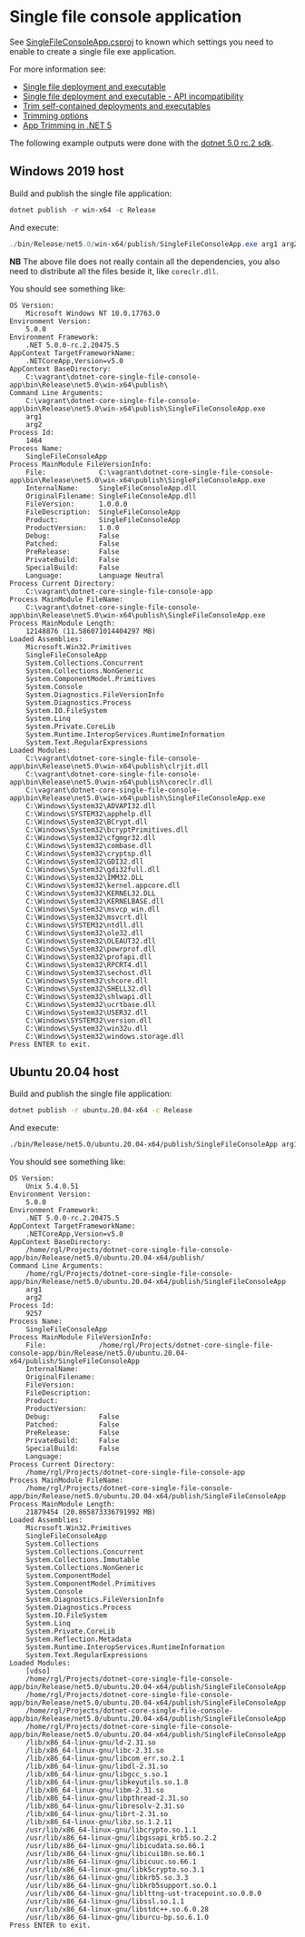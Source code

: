 # Single file console application

See [SingleFileConsoleApp.csproj](SingleFileConsoleApp.csproj) to known which settings you need to enable to create a single file exe application.

For more information see:

* [Single file deployment and executable](https://docs.microsoft.com/en-us/dotnet/core/deploying/single-file)
* [Single file deployment and executable - API incompatibility](https://docs.microsoft.com/en-us/dotnet/core/deploying/single-file#api-incompatibility)
* [Trim self-contained deployments and executables](https://docs.microsoft.com/en-us/dotnet/core/deploying/trim-self-contained)
* [Trimming options](https://docs.microsoft.com/en-us/dotnet/core/deploying/trimming-options)
* [App Trimming in .NET 5](https://devblogs.microsoft.com/dotnet/app-trimming-in-net-5/)

The following example outputs were done with the [dotnet 5.0 rc.2 sdk](https://dotnet.microsoft.com/download/dotnet/5.0).

## Windows 2019 host

Build and publish the single file application:

```powershell
dotnet publish -r win-x64 -c Release
```

And execute:

```powershell
./bin/Release/net5.0/win-x64/publish/SingleFileConsoleApp.exe arg1 arg2
```

**NB** The above file does not really contain all the dependencies, you also
need to distribute all the files beside it, like `coreclr.dll`.

You should see something like:

```plain
OS Version:
    Microsoft Windows NT 10.0.17763.0
Environment Version:
    5.0.0
Environment Framework:
    .NET 5.0.0-rc.2.20475.5
AppContext TargetFrameworkName:
    .NETCoreApp,Version=v5.0
AppContext BaseDirectory:
    C:\vagrant\dotnet-core-single-file-console-app\bin\Release\net5.0\win-x64\publish\
Command Line Arguments:
    C:\vagrant\dotnet-core-single-file-console-app\bin\Release\net5.0\win-x64\publish\SingleFileConsoleApp.exe
    arg1
    arg2
Process Id:
    1464
Process Name:
    SingleFileConsoleApp
Process MainModule FileVersionInfo:
    File:             C:\vagrant\dotnet-core-single-file-console-app\bin\Release\net5.0\win-x64\publish\SingleFileConsoleApp.exe
    InternalName:     SingleFileConsoleApp.dll
    OriginalFilename: SingleFileConsoleApp.dll
    FileVersion:      1.0.0.0
    FileDescription:  SingleFileConsoleApp
    Product:          SingleFileConsoleApp
    ProductVersion:   1.0.0
    Debug:            False
    Patched:          False
    PreRelease:       False
    PrivateBuild:     False
    SpecialBuild:     False
    Language:         Language Neutral
Process Current Directory:
    C:\vagrant\dotnet-core-single-file-console-app
Process MainModule FileName:
    C:\vagrant\dotnet-core-single-file-console-app\bin\Release\net5.0\win-x64\publish\SingleFileConsoleApp.exe
Process MainModule Length:
    12148876 (11.586071014404297 MB)
Loaded Assemblies:
    Microsoft.Win32.Primitives
    SingleFileConsoleApp
    System.Collections.Concurrent
    System.Collections.NonGeneric
    System.ComponentModel.Primitives
    System.Console
    System.Diagnostics.FileVersionInfo
    System.Diagnostics.Process
    System.IO.FileSystem
    System.Linq
    System.Private.CoreLib
    System.Runtime.InteropServices.RuntimeInformation
    System.Text.RegularExpressions
Loaded Modules:
    C:\vagrant\dotnet-core-single-file-console-app\bin\Release\net5.0\win-x64\publish\clrjit.dll
    C:\vagrant\dotnet-core-single-file-console-app\bin\Release\net5.0\win-x64\publish\coreclr.dll
    C:\vagrant\dotnet-core-single-file-console-app\bin\Release\net5.0\win-x64\publish\SingleFileConsoleApp.exe
    C:\Windows\System32\ADVAPI32.dll
    C:\Windows\SYSTEM32\apphelp.dll
    C:\Windows\System32\BCrypt.dll
    C:\Windows\System32\bcryptPrimitives.dll
    C:\Windows\System32\cfgmgr32.dll
    C:\Windows\System32\combase.dll
    C:\Windows\System32\cryptsp.dll
    C:\Windows\System32\GDI32.dll
    C:\Windows\System32\gdi32full.dll
    C:\Windows\System32\IMM32.DLL
    C:\Windows\System32\kernel.appcore.dll
    C:\Windows\System32\KERNEL32.DLL
    C:\Windows\System32\KERNELBASE.dll
    C:\Windows\System32\msvcp_win.dll
    C:\Windows\System32\msvcrt.dll
    C:\Windows\SYSTEM32\ntdll.dll
    C:\Windows\System32\ole32.dll
    C:\Windows\System32\OLEAUT32.dll
    C:\Windows\System32\powrprof.dll
    C:\Windows\System32\profapi.dll
    C:\Windows\System32\RPCRT4.dll
    C:\Windows\System32\sechost.dll
    C:\Windows\System32\shcore.dll
    C:\Windows\System32\SHELL32.dll
    C:\Windows\System32\shlwapi.dll
    C:\Windows\System32\ucrtbase.dll
    C:\Windows\System32\USER32.dll
    C:\Windows\SYSTEM32\version.dll
    C:\Windows\System32\win32u.dll
    C:\Windows\System32\windows.storage.dll
Press ENTER to exit.
```

## Ubuntu 20.04 host

Build and publish the single file application:

```bash
dotnet publish -r ubuntu.20.04-x64 -c Release
```

And execute:

```bash
./bin/Release/net5.0/ubuntu.20.04-x64/publish/SingleFileConsoleApp arg1 arg2
```

You should see something like:

```plain
OS Version:
    Unix 5.4.0.51
Environment Version:
    5.0.0
Environment Framework:
    .NET 5.0.0-rc.2.20475.5
AppContext TargetFrameworkName:
    .NETCoreApp,Version=v5.0
AppContext BaseDirectory:
    /home/rgl/Projects/dotnet-core-single-file-console-app/bin/Release/net5.0/ubuntu.20.04-x64/publish/
Command Line Arguments:
    /home/rgl/Projects/dotnet-core-single-file-console-app/bin/Release/net5.0/ubuntu.20.04-x64/publish/SingleFileConsoleApp
    arg1
    arg2
Process Id:
    9257
Process Name:
    SingleFileConsoleApp
Process MainModule FileVersionInfo:
    File:             /home/rgl/Projects/dotnet-core-single-file-console-app/bin/Release/net5.0/ubuntu.20.04-x64/publish/SingleFileConsoleApp
    InternalName:
    OriginalFilename:
    FileVersion:
    FileDescription:
    Product:
    ProductVersion:
    Debug:            False
    Patched:          False
    PreRelease:       False
    PrivateBuild:     False
    SpecialBuild:     False
    Language:
Process Current Directory:
    /home/rgl/Projects/dotnet-core-single-file-console-app
Process MainModule FileName:
    /home/rgl/Projects/dotnet-core-single-file-console-app/bin/Release/net5.0/ubuntu.20.04-x64/publish/SingleFileConsoleApp
Process MainModule Length:
    21879454 (20.865873336791992 MB)
Loaded Assemblies:
    Microsoft.Win32.Primitives
    SingleFileConsoleApp
    System.Collections
    System.Collections.Concurrent
    System.Collections.Immutable
    System.Collections.NonGeneric
    System.ComponentModel
    System.ComponentModel.Primitives
    System.Console
    System.Diagnostics.FileVersionInfo
    System.Diagnostics.Process
    System.IO.FileSystem
    System.Linq
    System.Private.CoreLib
    System.Reflection.Metadata
    System.Runtime.InteropServices.RuntimeInformation
    System.Text.RegularExpressions
Loaded Modules:
    [vdso]
    /home/rgl/Projects/dotnet-core-single-file-console-app/bin/Release/net5.0/ubuntu.20.04-x64/publish/SingleFileConsoleApp
    /home/rgl/Projects/dotnet-core-single-file-console-app/bin/Release/net5.0/ubuntu.20.04-x64/publish/SingleFileConsoleApp
    /home/rgl/Projects/dotnet-core-single-file-console-app/bin/Release/net5.0/ubuntu.20.04-x64/publish/SingleFileConsoleApp
    /home/rgl/Projects/dotnet-core-single-file-console-app/bin/Release/net5.0/ubuntu.20.04-x64/publish/SingleFileConsoleApp
    /lib/x86_64-linux-gnu/ld-2.31.so
    /lib/x86_64-linux-gnu/libc-2.31.so
    /lib/x86_64-linux-gnu/libcom_err.so.2.1
    /lib/x86_64-linux-gnu/libdl-2.31.so
    /lib/x86_64-linux-gnu/libgcc_s.so.1
    /lib/x86_64-linux-gnu/libkeyutils.so.1.8
    /lib/x86_64-linux-gnu/libm-2.31.so
    /lib/x86_64-linux-gnu/libpthread-2.31.so
    /lib/x86_64-linux-gnu/libresolv-2.31.so
    /lib/x86_64-linux-gnu/librt-2.31.so
    /lib/x86_64-linux-gnu/libz.so.1.2.11
    /usr/lib/x86_64-linux-gnu/libcrypto.so.1.1
    /usr/lib/x86_64-linux-gnu/libgssapi_krb5.so.2.2
    /usr/lib/x86_64-linux-gnu/libicudata.so.66.1
    /usr/lib/x86_64-linux-gnu/libicui18n.so.66.1
    /usr/lib/x86_64-linux-gnu/libicuuc.so.66.1
    /usr/lib/x86_64-linux-gnu/libk5crypto.so.3.1
    /usr/lib/x86_64-linux-gnu/libkrb5.so.3.3
    /usr/lib/x86_64-linux-gnu/libkrb5support.so.0.1
    /usr/lib/x86_64-linux-gnu/liblttng-ust-tracepoint.so.0.0.0
    /usr/lib/x86_64-linux-gnu/libssl.so.1.1
    /usr/lib/x86_64-linux-gnu/libstdc++.so.6.0.28
    /usr/lib/x86_64-linux-gnu/liburcu-bp.so.6.1.0
Press ENTER to exit.
```
